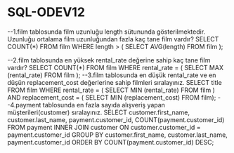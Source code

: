 # SQL-ODEV12
--1.film tablosunda film uzunluğu length sütununda gösterilmektedir. Uzunluğu ortalama film uzunluğundan fazla kaç tane film vardır?
SELECT COUNT(*)
FROM film
WHERE length >
(
SELECT AVG(length)
FROM film
);

--2.film tablosunda en yüksek rental_rate değerine sahip kaç tane film vardır?
SELECT COUNT(*)
FROM film
WHERE rental_rate =
(
SELECT MAX (rental_rate)
FROM film
);
--3.film tablosunda en düşük rental_rate ve en düşün replacement_cost değerlerine sahip filmleri sıralayınız.
SELECT title
FROM film
WHERE rental_rate =
(
SELECT MIN (rental_rate)
FROM film
) AND replacement_cost =
(
SELECT MIN (replacement_cost)
FROM film);
--4.payment tablosunda en fazla sayıda alışveriş yapan müşterileri(customer) sıralayınız.
SELECT customer.first_name, customer.last_name, payment.customer_id, COUNT(payment.customer_id)
FROM payment 
INNER JOIN customer ON customer.customer_id = payment.customer_id 
GROUP BY customer.first_name, customer.last_name, payment.customer_id 
ORDER BY COUNT(payment.customer_id) DESC;
